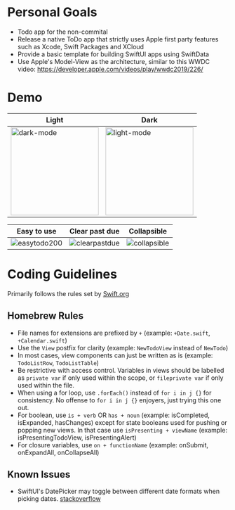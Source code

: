 # Personal Goals
- Todo app for the non-commital
- Release a native ToDo app that strictly uses Apple first party features such as Xcode, Swift Packages and XCloud
- Provide a basic template for building SwiftUI apps using SwiftData
- Use Apple's Model-View as the architecture, similar to this WWDC video: https://developer.apple.com/videos/play/wwdc2019/226/

# Demo
Light | Dark
--- | ---
<img width="200" alt="dark-mode" src="https://github.com/user-attachments/assets/31b5b39a-f7ec-4e2f-9988-a2669cd44987" /> | <img width="200" alt="light-mode" src="https://github.com/user-attachments/assets/e46e602d-0f88-4bba-901b-b6976730f64e" />

Easy to use | Clear past due | Collapsible
--- | --- | ---
![easytodo200](https://github.com/user-attachments/assets/ea43e6f7-9bba-4ed0-a47b-fdb0e71ab8b0) | ![clearpastdue](https://github.com/user-attachments/assets/e3cc076b-32c6-4777-9816-b0512a367fbd) | ![collapsible](https://github.com/user-attachments/assets/6483d3dc-0dde-42e1-af1a-90a02c4ee2b7)

# Coding Guidelines
Primarily follows the rules set by [Swift.org](https://www.swift.org/documentation/api-design-guidelines/)

## Homebrew Rules
- File names for extensions are prefixed by `+` (example: `+Date.swift`, `+Calendar.swift`)
- Use the `View` postfix for clarity (example: `NewTodoView` instead of `NewTodo`)
- In most cases, view components can just be written as is (example: `TodoListRow`, `TodoListTable`)
- Be restrictive with access control. Variables in views should be labelled as `private var` if only used within the scope, or `fileprivate var` if only used within the file.
- When using a for loop, use `.forEach()` instead of `for i in j {}` for consistency. No offense to `for i in j {}` enjoyers, just trying this one out.
- For boolean, use `is + verb` OR `has + noun` (example: isCompleted, isExpanded, hasChanges) except for state booleans used for pushing or popping new views. In that case use `isPresenting + viewName` (example: isPresentingTodoView, isPresentingAlert)
- For closure variables, use `on + functionName` (example: onSubmit, onExpandAll, onCollapseAll)
## Known Issues
- SwiftUI's DatePicker may toggle between different date formats when picking dates. [stackoverflow](https://stackoverflow.com/questions/66090210/swiftui-datepicker-jumps-between-short-and-medium-date-formats-when-changing-the)
